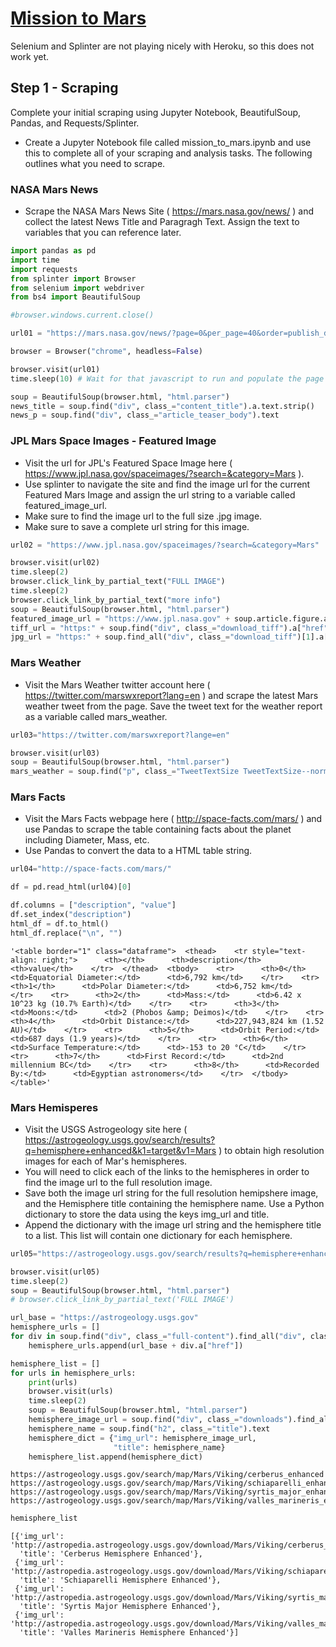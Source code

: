 
# [Mission to Mars](https://missiontomarz.herokuapp.com/)

Selenium and Splinter are not playing nicely with Heroku, so this does not work yet.

## Step 1 - Scraping
Complete your initial scraping using Jupyter Notebook, BeautifulSoup, Pandas, and Requests/Splinter.


*  Create a Jupyter Notebook file called mission_to_mars.ipynb and use this to complete all of your scraping and analysis tasks. The following outlines what you need to scrape.

### NASA Mars News
*  Scrape the NASA Mars News Site ( https://mars.nasa.gov/news/ ) and collect the latest News Title and Paragragh Text. Assign the text to variables that you can reference later.


```python
import pandas as pd
import time
import requests
from splinter import Browser
from selenium import webdriver
from bs4 import BeautifulSoup

#browser.windows.current.close()
```


```python
url01 = "https://mars.nasa.gov/news/?page=0&per_page=40&order=publish_date+desc%2Ccreated_at+desc&search=&category=19%2C165%2C184%2C204&blank_scope=Latest"
```


```python
browser = Browser("chrome", headless=False)
```


```python
browser.visit(url01)
time.sleep(10) # Wait for that javascript to run and populate the page
```


```python
soup = BeautifulSoup(browser.html, "html.parser")
news_title = soup.find("div", class_="content_title").a.text.strip()
news_p = soup.find("div", class_="article_teaser_body").text
```

### JPL Mars Space Images - Featured Image


*  Visit the url for JPL's Featured Space Image here ( https://www.jpl.nasa.gov/spaceimages/?search=&category=Mars ).
*  Use splinter to navigate the site and find the image url for the current Featured Mars Image and assign the url string to a variable called featured_image_url.
*  Make sure to find the image url to the full size .jpg image.
*  Make sure to save a complete url string for this image.


```python
url02 = "https://www.jpl.nasa.gov/spaceimages/?search=&category=Mars"
```


```python
browser.visit(url02)
time.sleep(2)
browser.click_link_by_partial_text("FULL IMAGE")
time.sleep(2)
browser.click_link_by_partial_text("more info")
soup = BeautifulSoup(browser.html, "html.parser")
featured_image_url = "https://www.jpl.nasa.gov" + soup.article.figure.a["href"]
tiff_url = "https:" + soup.find("div", class_="download_tiff").a["href"]
jpg_url = "https:" + soup.find_all("div", class_="download_tiff")[1].a["href"]
```

### Mars Weather


*  Visit the Mars Weather twitter account here ( https://twitter.com/marswxreport?lang=en ) and scrape the latest Mars weather tweet from the page. Save the tweet text for the weather report as a variable called mars_weather.


```python
url03="https://twitter.com/marswxreport?lange=en"
```


```python
browser.visit(url03)
soup = BeautifulSoup(browser.html, "html.parser")
mars_weather = soup.find("p", class_="TweetTextSize TweetTextSize--normal js-tweet-text tweet-text").text
```

### Mars Facts


*  Visit the Mars Facts webpage here ( http://space-facts.com/mars/ ) and use Pandas to scrape the table containing facts about the planet including Diameter, Mass, etc.
*  Use Pandas to convert the data to a HTML table string.


```python
url04="http://space-facts.com/mars/"
```


```python
df = pd.read_html(url04)[0]
```


```python
df.columns = ["description", "value"]
df.set_index("description")
html_df = df.to_html()
html_df.replace("\n", "")
```




    '<table border="1" class="dataframe">  <thead>    <tr style="text-align: right;">      <th></th>      <th>description</th>      <th>value</th>    </tr>  </thead>  <tbody>    <tr>      <th>0</th>      <td>Equatorial Diameter:</td>      <td>6,792 km</td>    </tr>    <tr>      <th>1</th>      <td>Polar Diameter:</td>      <td>6,752 km</td>    </tr>    <tr>      <th>2</th>      <td>Mass:</td>      <td>6.42 x 10^23 kg (10.7% Earth)</td>    </tr>    <tr>      <th>3</th>      <td>Moons:</td>      <td>2 (Phobos &amp; Deimos)</td>    </tr>    <tr>      <th>4</th>      <td>Orbit Distance:</td>      <td>227,943,824 km (1.52 AU)</td>    </tr>    <tr>      <th>5</th>      <td>Orbit Period:</td>      <td>687 days (1.9 years)</td>    </tr>    <tr>      <th>6</th>      <td>Surface Temperature:</td>      <td>-153 to 20 °C</td>    </tr>    <tr>      <th>7</th>      <td>First Record:</td>      <td>2nd millennium BC</td>    </tr>    <tr>      <th>8</th>      <td>Recorded By:</td>      <td>Egyptian astronomers</td>    </tr>  </tbody></table>'



### Mars Hemisperes


*  Visit the USGS Astrogeology site here ( https://astrogeology.usgs.gov/search/results?q=hemisphere+enhanced&k1=target&v1=Mars ) to obtain high resolution images for each of Mar's hemispheres.
*  You will need to click each of the links to the hemispheres in order to find the image url to the full resolution image.
*  Save both the image url string for the full resolution hemipshere image, and the Hemisphere title containing the hemisphere name. Use a Python dictionary to store the data using the keys img_url and title.
*  Append the dictionary with the image url string and the hemisphere title to a list. This list will contain one dictionary for each hemisphere.


```python
url05="https://astrogeology.usgs.gov/search/results?q=hemisphere+enhanced&k1=target&v1=Mars"
```


```python
browser.visit(url05)
time.sleep(2)
soup = BeautifulSoup(browser.html, "html.parser")
# browser.click_link_by_partial_text('FULL IMAGE')
```


```python
url_base = "https://astrogeology.usgs.gov"
hemisphere_urls = []
for div in soup.find("div", class_="full-content").find_all("div", class_="item"):
    hemisphere_urls.append(url_base + div.a["href"])
```


```python
hemisphere_list = []
for urls in hemisphere_urls:
    print(urls)
    browser.visit(urls)
    time.sleep(2)
    soup = BeautifulSoup(browser.html, "html.parser")
    hemisphere_image_url = soup.find("div", class_="downloads").find_all("li")[1].a["href"]
    hemisphere_name = soup.find("h2", class_="title").text
    hemisphere_dict = {"img_url": hemisphere_image_url,
                       "title": hemisphere_name}
    hemisphere_list.append(hemisphere_dict)
```

    https://astrogeology.usgs.gov/search/map/Mars/Viking/cerberus_enhanced
    https://astrogeology.usgs.gov/search/map/Mars/Viking/schiaparelli_enhanced
    https://astrogeology.usgs.gov/search/map/Mars/Viking/syrtis_major_enhanced
    https://astrogeology.usgs.gov/search/map/Mars/Viking/valles_marineris_enhanced
    


```python
hemisphere_list
```




    [{'img_url': 'http://astropedia.astrogeology.usgs.gov/download/Mars/Viking/cerberus_enhanced.tif',
      'title': 'Cerberus Hemisphere Enhanced'},
     {'img_url': 'http://astropedia.astrogeology.usgs.gov/download/Mars/Viking/schiaparelli_enhanced.tif',
      'title': 'Schiaparelli Hemisphere Enhanced'},
     {'img_url': 'http://astropedia.astrogeology.usgs.gov/download/Mars/Viking/syrtis_major_enhanced.tif',
      'title': 'Syrtis Major Hemisphere Enhanced'},
     {'img_url': 'http://astropedia.astrogeology.usgs.gov/download/Mars/Viking/valles_marineris_enhanced.tif',
      'title': 'Valles Marineris Hemisphere Enhanced'}]


